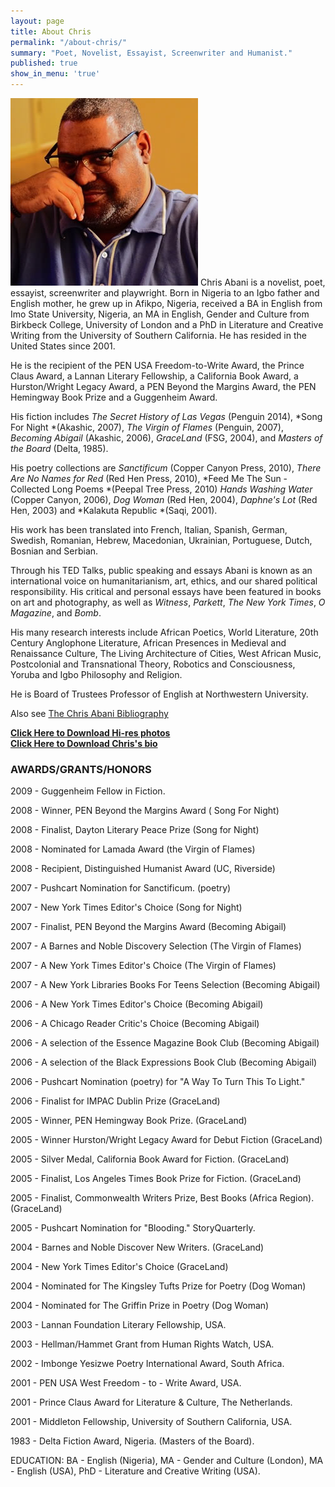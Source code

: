```yaml
---
layout: page
title: About Chris
permalink: "/about-chris/"
summary: "Poet, Novelist, Essayist, Screenwriter and Humanist."
published: true
show_in_menu: 'true'
---
```

![Chris Headshot](/assets/img/author-photo_chris-abani-c-chris-abani.jpg) Chris Abani is a novelist, poet, essayist, screenwriter and playwright. Born in Nigeria to an Igbo father and English mother, he grew up in Afikpo, Nigeria, received a BA in English from Imo State University, Nigeria, an MA in English, Gender and Culture from Birkbeck College, University of London and a PhD in Literature and Creative Writing from the University of Southern California. He has resided in the United States since 2001. 

He is the recipient of the PEN USA Freedom-to-Write Award, the Prince Claus Award, a Lannan Literary Fellowship, a California Book Award, a Hurston/Wright Legacy Award, a PEN Beyond the Margins Award, the PEN Hemingway Book Prize and a Guggenheim Award.

His fiction includes *The Secret History of Las Vegas* (Penguin 2014), *Song For Night *(Akashic, 2007), *The Virgin of Flames* (Penguin, 2007), *Becoming Abigail* (Akashic, 2006), *GraceLand* (FSG, 2004), and *Masters of the Board* (Delta, 1985).

His poetry collections are *Sanctificum* (Copper Canyon Press, 2010), *There Are No Names for Red* (Red Hen Press, 2010), *Feed Me The Sun - Collected Long Poems *(Peepal Tree Press, 2010) *Hands Washing Water* (Copper Canyon, 2006), *Dog Woman* (Red Hen, 2004), *Daphne's Lot* (Red Hen, 2003) and *Kalakuta Republic *(Saqi, 2001).

His work has been translated into French, Italian, Spanish, German, Swedish, Romanian, Hebrew, Macedonian, Ukrainian, Portuguese, Dutch, Bosnian and Serbian.

Through his TED Talks, public speaking and essays Abani is known as an international voice on humanitarianism, art, ethics, and our shared political responsibility. His critical and personal essays have been featured in books on art and photography, as well as *Witness*, *Parkett*, *The New York Times*, *O Magazine*, and *Bomb*.

His many research interests include African Poetics, World Literature, 20th Century Anglophone Literature, African Presences in Medieval and Renaissance Culture, The Living Architecture of Cities, West African Music, Postcolonial and Transnational Theory, Robotics and Consciousness, Yoruba and Igbo Philosophy and Religion. 

He is Board of Trustees Professor of English at Northwestern University. 

Also see [The Chris Abani Bibliography](http://www.l3.ulg.ac.be/abani/index.html)

[**Click Here to Download Hi-res photos**](/assets/files/ChrisAbani_PrintHiRes.zip)  
[**Click Here to Download Chris's bio**](/assets/files/bio-chris-abani.docx)





### AWARDS/GRANTS/HONORS

2009 - Guggenheim Fellow in Fiction.

2008 - Winner, PEN Beyond the Margins Award ( Song For Night)

2008 - Finalist, Dayton Literary Peace Prize (Song for Night)

2008 - Nominated for Lamada Award (the Virgin of Flames)

2008 - Recipient, Distinguished Humanist Award (UC, Riverside)

2007 - Pushcart Nomination for Sanctificum. (poetry)

2007 - New York Times Editor's Choice (Song for Night)

2007 - Finalist, PEN Beyond the Margins Award (Becoming Abigail)

2007 - A Barnes and Noble Discovery Selection (The Virgin of Flames)

2007 - A New York Times Editor's Choice (The Virgin of Flames)

2007 - A New York Libraries Books For Teens Selection (Becoming Abigail)

2006 - A New York Times Editor's Choice (Becoming Abigail)

2006 - A Chicago Reader Critic's Choice (Becoming Abigail)

2006 - A selection of the Essence Magazine Book Club (Becoming Abigail)

2006 - A selection of the Black Expressions Book Club (Becoming Abigail)

2006 - Pushcart Nomination (poetry) for "A Way To Turn This To Light."

2006 - Finalist for IMPAC Dublin Prize (GraceLand)

2005 - Winner, PEN Hemingway Book Prize. (GraceLand)

2005 - Winner Hurston/Wright Legacy Award for Debut Fiction (GraceLand)

2005 - Silver Medal, California Book Award for Fiction. (GraceLand)

2005 - Finalist, Los Angeles Times Book Prize for Fiction. (GraceLand)

2005 - Finalist, Commonwealth Writers Prize, Best Books (Africa Region). (GraceLand)

2005 - Pushcart Nomination for "Blooding." StoryQuarterly.

2004 - Barnes and Noble Discover New Writers. (GraceLand)

2004 - New York Times Editor's Choice (GraceLand)

2004 - Nominated for The Kingsley Tufts Prize for Poetry (Dog Woman)

2004 - Nominated for The Griffin Prize in Poetry (Dog Woman)

2003 - Lannan Foundation Literary Fellowship, USA.

2003 - Hellman/Hammet Grant from Human Rights Watch, USA.

2002 - Imbonge Yesizwe Poetry International Award, South Africa.

2001 - PEN USA West Freedom - to - Write Award, USA.

2001 - Prince Claus Award for Literature & Culture, The Netherlands.

2001 - Middleton Fellowship, University of Southern California, USA.

1983 - Delta Fiction Award, Nigeria. (Masters of the Board).

EDUCATION:
BA - English (Nigeria), MA - Gender and Culture (London), MA - English (USA), PhD - Literature and Creative Writing (USA).